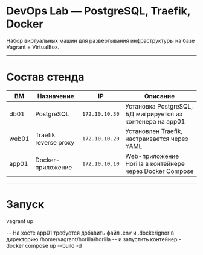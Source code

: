 # DevOps Lab — PostgreSQL, Traefik, Docker

Набор виртуальных машин для развёртывания инфраструктуры на базе Vagrant + VirtualBox.  

---

# Состав стенда

| ВМ     | Назначение                | IP             | Описание                                                   |
|--------|---------------------------|----------------|------------------------------------------------------------|
| db01   | PostgreSQL                | `172.10.10.30` | Установка PostgreSQL, БД мигрируется из контенера на app01 |
| web01  | Traefik reverse proxy     | `172.10.10.20` | Установлен Traefik, настраивается через YAML               |
| app01  | Docker-приложение         | `172.10.10.10` | Web-приложение Horilla в контейнере через Docker Compose   |

---

# Запуск

vagrant up

-- На хосте app01 требуется добавить файл .env и .dockerignor в директорию /home/vagrant/horilla/horilla
-- и запустить контейнер - docker compose up --build -d
